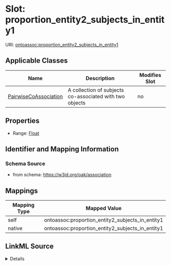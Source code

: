 

# Slot: proportion_entity2_subjects_in_entity1



URI: [ontoassoc:proportion_entity2_subjects_in_entity1](https://w3id.org/oak/association/proportion_entity2_subjects_in_entity1)



<!-- no inheritance hierarchy -->





## Applicable Classes

| Name | Description | Modifies Slot |
| --- | --- | --- |
| [PairwiseCoAssociation](PairwiseCoAssociation.md) | A collection of subjects co-associated with two objects |  no  |







## Properties

* Range: [Float](Float.md)





## Identifier and Mapping Information







### Schema Source


* from schema: https://w3id.org/oak/association




## Mappings

| Mapping Type | Mapped Value |
| ---  | ---  |
| self | ontoassoc:proportion_entity2_subjects_in_entity1 |
| native | ontoassoc:proportion_entity2_subjects_in_entity1 |




## LinkML Source

<details>
```yaml
name: proportion_entity2_subjects_in_entity1
from_schema: https://w3id.org/oak/association
rank: 1000
alias: proportion_entity2_subjects_in_entity1
domain_of:
- PairwiseCoAssociation
range: float

```
</details>